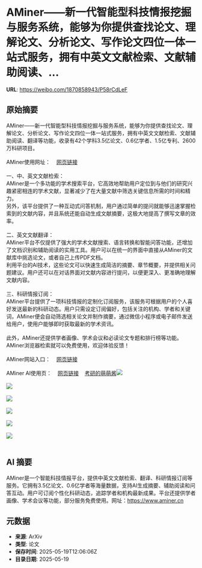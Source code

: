 # AMiner——新一代智能型科技情报挖掘与服务系统，能够为你提供查找论文、理解论文、分析论文、写作论文四位一体一站式服务，拥有中英文文献检索、文献辅助阅读、...

**URL**: https://weibo.com/1870858943/P58rCdLeF

## 原始摘要

AMiner——新一代智能型科技情报挖掘与服务系统，能够为你提供查找论文、理解论文、分析论文、写作论文四位一体一站式服务，拥有中英文文献检索、文献辅助阅读、翻译等功能，收录有42个学科3.5亿论文、0.6亿学者、1.5亿专利、2600万科研项目。<br><br>AMiner使用网址：<a href="https://weibo.cn/sinaurl?u=https%3A%2F%2Fwww.aminer.cn%2F%3Ff%3Dwb" data-hide=""><span class="url-icon"><img style="width: 1rem;height: 1rem" src="https://h5.sinaimg.cn/upload/2015/09/25/3/timeline_card_small_web_default.png" referrerpolicy="no-referrer"></span><span class="surl-text">网页链接</span></a><br><br>一、中、英文文献检索：<br>AMiner是一个多功能的学术搜索平台，它高效地帮助用户定位到与他们的研究兴趣紧密相连的学术文献，显著减少了在大量文献中筛选关键信息所需的时间和精力。<br>另外，该平台提供了一种互动式问答机制，用户通过简单的提问就能够迅速掌握检索到的文献内容，并且系统还能自动生成文献摘要，这极大地提高了撰写文章的效率。<br><br>二、英文文献翻译：<br>AMiner平台不仅提供了强大的学术文献搜索、语言转换和智能问答功能，还增加了文档识别和辅助阅读的实用工具。用户可以在统一的界面中直接从AMiner的文献库中挑选论文，或者自己上传PDF文档。<br>利用平台的AI技术，这些论文可以快速生成简洁的摘要、章节概要，并提供相关问题建议。用户还可以在对话界面对文献内容进行提问，以便更深入、更准确地理解文献内容。<br><br>三、科研情报订阅：<br>AMiner平台提供了一项科技情报的定制化订阅服务，该服务可根据用户的个人喜好发送最新的科研动态。用户只需设定订阅偏好，包括关注的机构、学者和关键词，AMiner便会自动筛选相关论文并制作摘要，通过微信小程序或电子邮件发送给用户，使用户能够即时获取最新的学术资讯。<br><br>此外，AMiner还提供学者画像、学术会议和必读论文专题和排行榜等功能。AMiner浏览器检索就可以免费使用，欢迎体验反馈！<br><br>AMiner网站入口：<a href="https://weibo.cn/sinaurl?u=https%3A%2F%2Fwww.aminer.cn%2F%3Ff%3Dwb" data-hide=""><span class="url-icon"><img style="width: 1rem;height: 1rem" src="https://h5.sinaimg.cn/upload/2015/09/25/3/timeline_card_small_web_default.png" referrerpolicy="no-referrer"></span><span class="surl-text">网页链接</span></a><br><br>AMiner AI使用页：<a href="https://weibo.cn/sinaurl?u=https%3A%2F%2Fwww.aminer.cn%2Fchat%2Fg%2Fexplain%2F%3Ff%3Dwb" data-hide=""><span class="url-icon"><img style="width: 1rem;height: 1rem" src="https://h5.sinaimg.cn/upload/2015/09/25/3/timeline_card_small_web_default.png" referrerpolicy="no-referrer"></span><span class="surl-text">网页链接</span></a><a href="https://m.weibo.cn/p/index?extparam=%E8%80%83%E7%A0%94%E7%9A%84%E8%90%8C%E8%90%8C%E9%85%B1&amp;containerid=100808ab14bbe88f0e1e8c4cc522fb7a0efa85" data-hide=""><span class="url-icon"><img style="width: 1rem;height: 1rem" src="https://n.sinaimg.cn/photo/5213b46e/20180926/timeline_card_small_super_default.png" referrerpolicy="no-referrer"></span><span class="surl-text">考研的萌萌酱</span></a><img style="" src="https://tvax4.sinaimg.cn/large/6f830abfly1hwmtvmvnpvj20db07igmp.jpg" referrerpolicy="no-referrer"><br><br><img style="" src="https://tvax2.sinaimg.cn/large/6f830abfly1hwmtvmw50yj20da07igmt.jpg" referrerpolicy="no-referrer"><br><br><img style="" src="https://tvax4.sinaimg.cn/large/6f830abfly1hwmtvmtlslj20d107ijs6.jpg" referrerpolicy="no-referrer"><br><br><img style="" src="https://tvax3.sinaimg.cn/large/6f830abfly1hwmtvmxfv4j20db07iwgh.jpg" referrerpolicy="no-referrer"><br><br><img style="" src="https://tvax1.sinaimg.cn/large/6f830abfly1hwmtvmxfdyj20d807ijte.jpg" referrerpolicy="no-referrer"><br><br><img style="" src="https://tvax1.sinaimg.cn/large/6f830abfly1hwmtvmwjz3j20d807iabq.jpg" referrerpolicy="no-referrer"><br><br>

## AI 摘要

AMiner是一个智能科技情报平台，提供中英文文献检索、翻译、科研情报订阅等服务。它拥有3.5亿论文、0.6亿学者等海量数据，支持AI生成摘要、辅助阅读和问答互动。用户可订阅个性化科研动态，追踪学者和机构最新成果。平台还提供学者画像、学术会议等功能，部分服务免费使用。网址：https://www.aminer.cn

## 元数据

- **来源**: ArXiv
- **类型**: 论文
- **保存时间**: 2025-05-19T12:06:06Z
- **目录日期**: 2025-05-19
